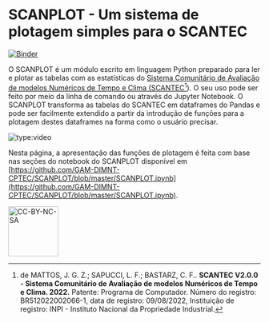 # SCANPLOT - Um sistema de plotagem simples para o SCANTEC

[![Binder](https://mybinder.org/badge_logo.svg)](https://mybinder.org/v2/gh/cfbastarz/SCANPLOT/master)

O SCANPLOT é um módulo escrito em linguagem Python preparado para ler e plotar as tabelas com as estatísticas do [Sistema Comunitário de Avaliação de modelos Numéricos de Tempo e Clima (SCANTEC[^1])](https://gam-dimnt-cptec.github.io/SCANTEC/). O seu uso pode ser feito por meio da linha de comando ou através do Jupyter Notebook. O SCANPLOT transforma as tabelas do SCANTEC em dataframes do Pandas e pode ser facilmente extendido a partir da introdução de funções para a plotagem destes dataframes na forma como o usuário precisar.

![type:video](https://youtube.com/embed/HOao_F0-Pi8)

Nesta página, a apresentação das funções de plotagem é feita com base nas seções do notebook do SCANPLOT disponível em [https://github.com/GAM-DIMNT-CPTEC/SCANPLOT/blob/master/SCANPLOT.ipynb](https://github.com/GAM-DIMNT-CPTEC/SCANPLOT/blob/master/SCANPLOT.ipynb).

[^1]: [de MATTOS, J. G. Z.](http://lattes.cnpq.br/4563659436339486); [SAPUCCI, L. F.](http://lattes.cnpq.br/8285827971934692); [BASTARZ, C. F.](http://lattes.cnpq.br/2410960909883784). **SCANTEC V2.0.0 - Sistema Comunitário de Avaliação de modelos Numéricos de Tempo e Clima. 2022.** Patente: Programa de Computador. Número do registro: BR512022002066-1, data de registro: 09/08/2022, Instituição de registro: INPI - Instituto Nacional da Propriedade Industrial.

<a href="https://creativecommons.org/licenses/by-nc-sa/4.0/legalcode" target="_blank"><img src="https://mirrors.creativecommons.org/presskit/buttons/88x31/png/by-nc-sa.png" alt="CC-BY-NC-SA" width="100"/></a>

